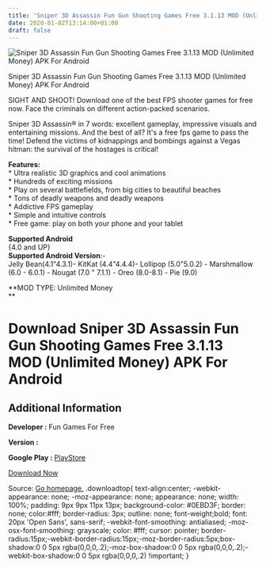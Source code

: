 ```yaml
---
title: 'Sniper 3D Assassin Fun Gun Shooting Games Free 3.1.13 MOD (Unlimited Money) APK For Android'
date: 2020-01-02T13:14:00+01:00
draft: false
---
```


![Sniper 3D Assassin Fun Gun Shooting Games Free 3.1.13 MOD (Unlimited Money) APK For Android](https://i1.wp.com/apkhome.net/wp-content/uploads/2020/01/Sniper-3D-Assassin-Fun-Gun-Shooting-Games-Free-3.1.13-MOD-Unlimited-Money.png "Sniper 3D Assassin Fun Gun Shooting Games Free 3.1.13 MOD (Unlimited Money) APK For Android")

  

Sniper 3D Assassin Fun Gun Shooting Games Free 3.1.13 MOD (Unlimited Money) APK For Android

SIGHT AND SHOOT! Download one of the best FPS shooter games for free now. Face the criminals on different action-packed scenarios.

Sniper 3D Assassin® in 7 words: excellent gameplay, impressive visuals and entertaining missions. And the best of all? It's a free fps game to pass the time! Defend the victims of kidnappings and bombings against a Vegas hitman: the survival of the hostages is critical!

**Features:**  
\* Ultra realistic 3D graphics and cool animations  
\* Hundreds of exciting missions  
\* Play on several battlefields, from big cities to beautiful beaches  
\* Tons of deadly weapons and deadly weapons  
\* Addictive FPS gameplay  
\* Simple and intuitive controls  
\* Free game: play on both your phone and your tablet

**Supported Android**  
{4.0 and UP}  
**Supported Android Version**:-  
Jelly Bean(4.1"4.3.1)- KitKat (4.4"4.4.4)- Lollipop (5.0"5.0.2) - Marshmallow (6.0 - 6.0.1) - Nougat (7.0 " 7.1.1) - Oreo (8.0-8.1) - Pie (9.0)

**MOD TYPE: Unlimited Money  
**

Download Sniper 3D Assassin Fun Gun Shooting Games Free 3.1.13 MOD (Unlimited Money) APK For Android
====================================================================================================

Additional Information
----------------------

**Developer :** Fun Games For Free

**Version :**

**Google Play :** [PlayStore](https://play.google.com/store/apps/details?id=com.fungames.sniper3d)

  

[Download Now](https://store4app.co/post/sniper-3d-assassin-fun-gun-shooting-games-free-3-1-13-mod-unlimited-money-apk-for-android_1577956232)

  
Source: [Go homepage.](https://store4app.co/post/sniper-3d-assassin-fun-gun-shooting-games-free-3-1-13-mod-unlimited-money-apk-for-android_1577956232) .downloadtop{ text-align:center; -webkit-appearance: none; -moz-appearance: none; appearance: none; width: 100%; padding: 9px 9px 11px 13px; background-color: #0EBD3F; border: none; color:#fff; border-radius: 3px; outline: none; font-weight;bold; font: 20px 'Open Sans', sans-serif; -webkit-font-smoothing: antialiased; -moz-osx-font-smoothing: grayscale; color: #fff; cursor: pointer; border-radius:15px;-webkit-border-radius:15px;-moz-border-radius:5px;box-shadow:0 0 5px rgba(0,0,0,.2);-moz-box-shadow:0 0 5px rgba(0,0,0,.2);-webkit-box-shadow:0 0 5px rgba(0,0,0,.2) !important; }